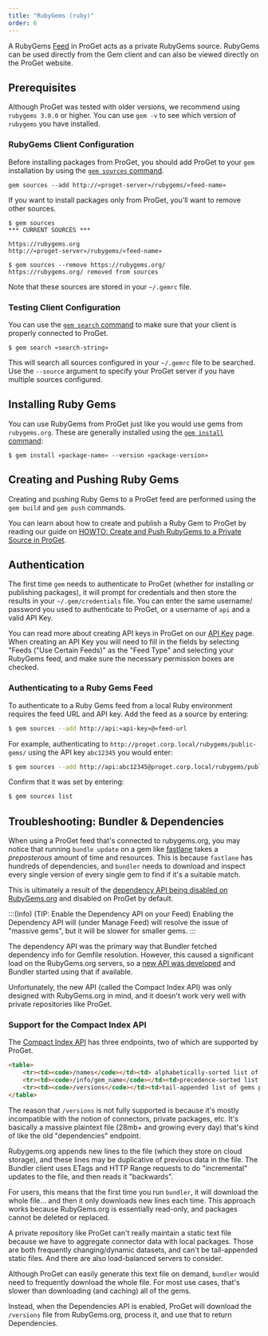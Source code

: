 ```yaml
---
title: "RubyGems (ruby)"
order: 6
---
```


A RubyGems [Feed](/docs/proget/feeds/feed-overview) in ProGet acts as a private RubyGems source. RubyGems can be used directly from the Gem client and can also be viewed directly on the ProGet website.

## Prerequisites

Although ProGet was tested with older versions, we recommend using `rubygems 3.0.0` or higher. You can use `gem -v` to see which version of `rubygems` you have installed.

### RubyGems Client Configuration

Before installing packages from ProGet, you should add ProGet to your `gem` installation by using the [`gem sources` command](https://guides.rubygems.org/command-reference/#gem-sources).

```shell
gem sources --add http://«proget-server»/rubygems/«feed-name»
```

If you want to install packages only from ProGet, you'll want to remove other sources. 

```shell
$ gem sources
*** CURRENT SOURCES ***

https://rubygems.org
http://«proget-server»/rubygems/«feed-name»

$ gem sources --remove https://rubygems.org/
https://rubygems.org/ removed from sources
```

Note that these sources are stored in your `~/.gemrc` file.

### Testing Client Configuration

You can use the [`gem search` command](https://guides.rubygems.org/command-reference/#gem-search) to make sure that your client is properly connected to ProGet.

```shell
$ gem search «search-string»
```

This will search all sources configured in your `~/.gemrc` file to be searched. Use the `--source` argument to specify your ProGet server if you have multiple sources configured.

## Installing Ruby Gems

You can use RubyGems from ProGet just like you would use gems from `rubygems.org`. These are generally installed using the [`gem install` command](https://guides.rubygems.org/command-reference/#gem-install):

```shell
$ gem install «package-name» --version «package-version»
```

## Creating and Pushing Ruby Gems

Creating and pushing Ruby Gems to a ProGet feed are performed using the `gem build` and `gem push` commands. 

You can learn about how to create and publish a Ruby Gem to ProGet by reading our guide on [HOWTO: Create and Push RubyGems to a Private Source in ProGet](/docs/proget/feeds/rubygems/howto-ruby-publish).

## Authentication

The first time `gem` needs to authenticate to ProGet (whether for installing or publishing packages), it will prompt for credentials and then store the results in your `~/.gem/credentials` file. You can enter the same username/ password you used to authenticate to ProGet, or a username of `api` and a valid API Key.

You can read more about creating API keys in ProGet on our [API Key](/docs/proget/reference-api/proget-apikeys) page. When creating an API Key you will need to fill in the fields by selecting "Feeds ("Use Certain Feeds)" as the "Feed Type" and selecting your RubyGems feed, and make sure the necessary permission boxes are checked. 

### Authenticating to a Ruby Gems Feed

To authenticate to a Ruby Gems feed from a local Ruby environment requires the feed URL and API key. Add the feed as a source by entering:

```bash
$ gem sources --add http://api:«api-key»@«feed-url
```

For example, authenticating to `http://proget.corp.local/rubygems/public-gems/` using the API key `abc12345` you would enter:

```bash
$ gem sources --add http://api:abc12345@proget.corp.local/rubygems/public-gems/
```

Confirm that it was set by entering:

```bash
$ gem sources list 
```

## Troubleshooting: Bundler & Dependencies

When using a ProGet feed that's connected to rubygems.org, you may notice that running `bundle update` on a gem like [fastlane](https://rubygems.org/gems/fastlane) takes a *preposterous* amount of time and resources. This is because `fastlane` has hundreds of dependencies, and `bundler` needs to download and inspect every single version of every single gem to find if it's a suitable match.

This is ultimately a result of the [dependency API being disabled on RubyGems.org](https://blog.rubygems.org/2023/02/22/dependency-api-deprecation.html) and disabled on ProGet by default.

:::(Info) (TIP: Enable the Dependency API on your Feed)
Enabling the Dependency API will (under Manage Feed) will resolve the issue of "massive gems", but it will be slower for smaller gems. 
:::

The dependency API was the primary way that Bundler fetched dependency info for Gemfile resolution. However, this caused a significant load on the RubyGems.org servers, so a [new API was developed](https://andre.arko.net/2014/03/28/the-new-rubygems-index-format/) and Bundler started using that if available.

Unfortunately, the new API (called the Compact Index API) was only designed with RubyGems.org in mind, and it doesn't work very well with private repositories like ProGet.

### Support for the Compact Index API

The [Compact Index API](https://github.com/rubygems/compact_index) has three endpoints, two of which are supported by ProGet.

```html
<table>
    <tr><td><code>/names</code></td><td> alphabetically-sorted list of gem names</td><td>✅ Supported</td></tr>
    <tr><td><code>/info/gem_name</code></td><td>precedence-sorted list of versions for a gem</td><td>✅ Supported</td></tr>
    <tr><td><code>/versions</code></td><td>tail-appended list of gems published to the library</td><td>🟡 Partially Supported</td></tr>
</table>
```

The reason that `/versions` is not fully supported is because it's mostly incompatible with the notion of connectors, private packages, etc. It's basically a massive plaintext file (28mb+ and growing every day) that's kind of like the old "dependencies" endpoint. 

Rubygems.org appends new lines to the file (which they store on cloud storage), and these lines may be duplicative of previous data in the file. The Bundler client uses ETags and HTTP Range requests to do "incremental" updates to the file, and then reads it "backwards". 

For users, this means that the first time you run `bundler`, it will download the whole file... and then it only downloads new lines each time. This approach works because RubyGems.org is essentially read-only, and packages cannot be deleted or replaced.

A private repository like ProGet can't really maintain a static text file because we have to aggregate connector data with local packages. Those are both frequently changing/dynamic datasets, and can't be tail-appended static files. And there are also load-balanced servers to consider.

Although ProGet can easily generate this text file on demand,  `bundler` would need to frequently download the whole file. For most use cases, that's slower than downloading (and caching) all of the gems.

Instead, when the Dependencies API is enabled, ProGet will download the `/versions` file from RubyGems.org, process it, and use that to return Dependencies.
